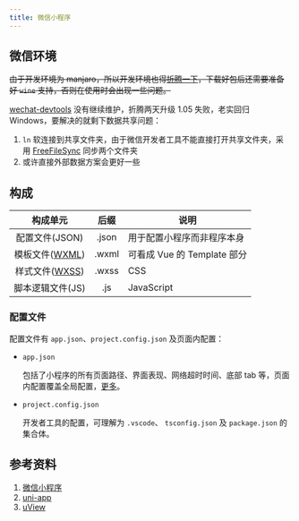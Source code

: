 ```yaml
---
title: 微信小程序
---
```


## 微信环境

~~由于开发环境为 manjaro，所以开发环境也得[折腾一下](https://github.com/dragonation/wechat-devtools)，下载好包后还需要准备好 `wine` 支持，否则在使用时会出现一些问题。~~

[wechat-devtools](https://github.com/dragonation/wechat-devtools) 没有继续维护，折腾两天升级 1.05 失败，老实回归 Windows，要解决的就剩下数据共享问题：

1. `ln` 软连接到共享文件夹，由于微信开发者工具不能直接打开共享文件夹，采用 [FreeFileSync](https://freefilesync.org/) 同步两个文件夹
2. 或许直接外部数据方案会更好一些



## 构成

|                           构成单元                           | 后缀  | 说明                        |
| :----------------------------------------------------------: | :---: | --------------------------- |
|                        配置文件(JSON)                        | .json | 用于配置小程序而非程序本身  |
| 模板文件([WXML](https://developers.weixin.qq.com/miniprogram/dev/framework/view/wxml/)) | .wxml | 可看成 Vue 的 Template 部分 |
| 样式文件([WXSS](https://developers.weixin.qq.com/miniprogram/dev/framework/view/wxss.html)) | .wxss | CSS                         |
|                       脚本逻辑文件(JS)                       |  .js  | JavaScript                  |

### 配置文件

配置文件有 `app.json`、`project.config.json` 及页面内配置：

+ `app.json`

  包括了小程序的所有页面路径、界面表现、网络超时时间、底部 tab 等，页面内配置覆盖全局配置，[更多](https://developers.weixin.qq.com/miniprogram/dev/framework/config.html)。

+ `project.config.json`

  开发者工具的配置，可理解为 `.vscode`、 `tsconfig.json` 及 `package.json` 的集合体。



## 参考资料

1. [微信小程序](https://developers.weixin.qq.com/miniprogram/dev/framework/quickstart/#%E5%B0%8F%E7%A8%8B%E5%BA%8F%E7%AE%80%E4%BB%8B)
2. [uni-app](https://uniapp.dcloud.io/)
3. [uView](https://www.uviewui.com/)